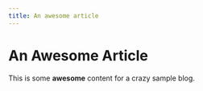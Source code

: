 ```yaml
---
title: An awesome article
---
```


# An Awesome Article

This is some **awesome** content for a crazy sample blog.
